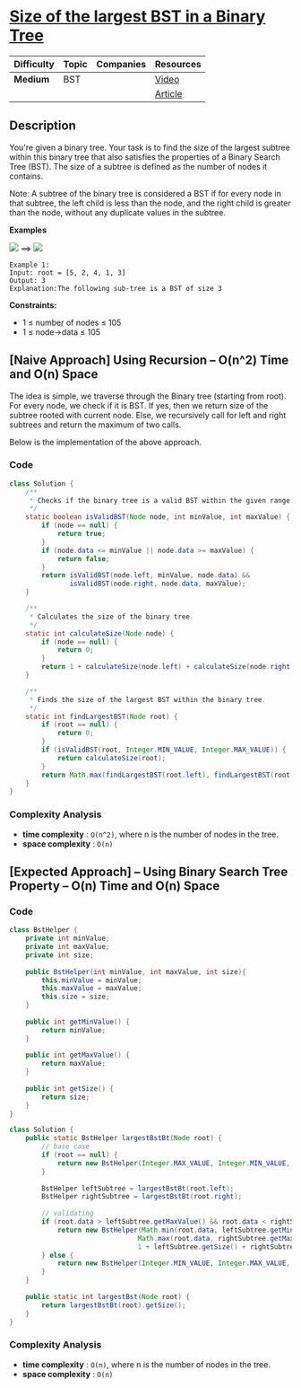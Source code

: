 # [Size of the largest BST in a Binary Tree](https://www.geeksforgeeks.org/problems/largest-bst/1)

| Difficulty | Topic | Companies | Resources   |
| ---------- | ----- | --------- | ----------- |
| **Medium** | BST   |           | [Video](https://youtu.be/X0oXMdtUDwo)   |
|            |       |           | [Article](https://www.geeksforgeeks.org/largest-bst-binary-tree-set-2/#naive-approach-using-recursion-on2-time-and-on-space)|

## Description
You're given a binary tree. Your task is to find the size of the largest subtree within this binary tree that also satisfies the properties of a Binary Search Tree (BST). The size of a subtree is defined as the number of nodes it contains.

Note: A subtree of the binary tree is considered a BST if for every node in that subtree, the left child is less than the node, and the right child is greater than the node, without any duplicate values in the subtree.

**Examples**

![](https://media.geeksforgeeks.org/wp-content/uploads/20241007154946544659/Root-to-leaf-path-sum-equal-to-a-given-number-copy.webp) ==>
![](https://media.geeksforgeeks.org/wp-content/uploads/20241008164418969970/Balance-a-Binary-Search-Tree-3-copy.webp)

```
Example 1:
Input: root = [5, 2, 4, 1, 3]
Output: 3
Explanation:The following sub-tree is a BST of size 3
```

**Constraints:**

- 1 ≤ number of nodes ≤ 105
- 1 ≤ node->data ≤ 105


## [Naive Approach] Using Recursion – O(n^2) Time and O(n) Space
The idea is simple, we traverse through the Binary tree (starting from root). For every node, we check if it is BST. If yes, then we return size of the subtree rooted with current node. Else, we recursively call for left and right subtrees and return the maximum of two calls.

Below is the implementation of the above approach.

### Code
```java
class Solution {
    /**
     * Checks if the binary tree is a valid BST within the given range.
     */
    static boolean isValidBST(Node node, int minValue, int maxValue) {
        if (node == null) {
            return true;
        }
        if (node.data <= minValue || node.data >= maxValue) {
            return false;
        }
        return isValidBST(node.left, minValue, node.data) &&
               isValidBST(node.right, node.data, maxValue);
    }

    /**
     * Calculates the size of the binary tree.
     */
    static int calculateSize(Node node) {
        if (node == null) {
            return 0;
        }
        return 1 + calculateSize(node.left) + calculateSize(node.right);
    }

    /**
     * Finds the size of the largest BST within the binary tree.
     */
    static int findLargestBST(Node root) {
        if (root == null) {
            return 0;
        }
        if (isValidBST(root, Integer.MIN_VALUE, Integer.MAX_VALUE)) {
            return calculateSize(root);
        }
        return Math.max(findLargestBST(root.left), findLargestBST(root.right));
    }
}
```

### Complexity Analysis

- **time complexity** : `O(n^2)`, where n is the number of nodes in the tree.
- **space complexity** : `O(n)`


## [Expected Approach] – Using Binary Search Tree Property – O(n) Time and O(n) Space

### Code
```java
class BstHelper { 
    private int minValue;
    private int maxValue;
    private int size; 
    
    public BstHelper(int minValue, int maxValue, int size){ 
        this.minValue = minValue;
        this.maxValue = maxValue;
        this.size = size;
    }
    
    public int getMinValue() {
        return minValue;
    }
    
    public int getMaxValue() {
        return maxValue;
    }
    
    public int getSize() {
        return size;
    }
}

class Solution {
    public static BstHelper largestBstBt(Node root) {
        // base case
        if (root == null) {
            return new BstHelper(Integer.MAX_VALUE, Integer.MIN_VALUE, 0);
        }
        
        BstHelper leftSubtree = largestBstBt(root.left);
        BstHelper rightSubtree = largestBstBt(root.right);
        
        // validating 
        if (root.data > leftSubtree.getMaxValue() && root.data < rightSubtree.getMinValue()) {
            return new BstHelper(Math.min(root.data, leftSubtree.getMinValue()), 
                                Math.max(root.data, rightSubtree.getMaxValue()), 
                                1 + leftSubtree.getSize() + rightSubtree.getSize());
        } else {
            return new BstHelper(Integer.MIN_VALUE, Integer.MAX_VALUE, Math.max(leftSubtree.getSize(), rightSubtree.getSize()));
        }
    }
    
    public static int largestBst(Node root) {
        return largestBstBt(root).getSize();
    }
}
```

### Complexity Analysis

- **time complexity** : `O(n)`, where n is the number of nodes in the tree.
- **space complexity** : `O(n)`
